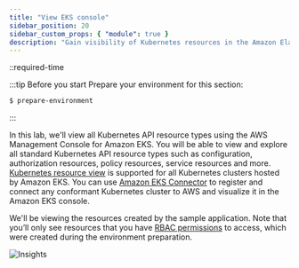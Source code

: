 ```yaml
---
title: "View EKS console"
sidebar_position: 20
sidebar_custom_props: { "module": true }
description: "Gain visibility of Kubernetes resources in the Amazon Elastic Kubernetes Service console."
---
```


::required-time

:::tip Before you start
Prepare your environment for this section:

```bash timeout=300 wait=30
$ prepare-environment
```

:::

In this lab, we'll view all Kubernetes API resource types using the AWS Management Console for Amazon EKS. You will be able to view and explore all standard Kubernetes API resource types such as configuration, authorization resources, policy resources, service resources and more. [Kubernetes resource view](https://docs.aws.amazon.com/eks/latest/userguide/view-kubernetes-resources.html) is supported for all Kubernetes clusters hosted by Amazon EKS. You can use [Amazon EKS Connector](https://docs.aws.amazon.com/eks/latest/userguide/eks-connector.html) to register and connect any conformant Kubernetes cluster to AWS and visualize it in the Amazon EKS console.

We'll be viewing the resources created by the sample application. Note that you’ll only see resources that you have [RBAC permissions](https://docs.aws.amazon.com/eks/latest/userguide/view-kubernetes-resources.html#view-kubernetes-resources-permissions) to access, which were created during the environment preparation.

![Insights](/img/resource-view/eks-overview.jpg)

